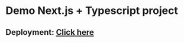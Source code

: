 # Demo Next.js + Typescript project
## Deployment: [Click here](https://nextjs-project-two-tan.vercel.app/)